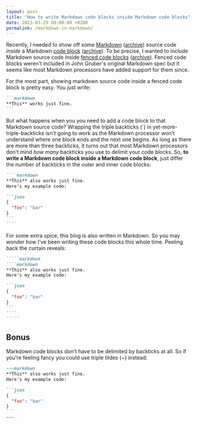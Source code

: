 ```yaml
---
layout: post
title: "How to write Markdown code blocks inside Markdown code blocks"
date: 2023-03-29 00:00:00 +0200
permalink: /markdown-in-markdown/
---
```


Recently, I needed to show off some [Markdown](https://daringfireball.net/projects/markdown/) ([archive](https://archive.ph/R0FEs)) source code _inside_ a Markdown [code block](https://daringfireball.net/projects/markdown/syntax#precode) ([archive](https://archive.ph/bfVtH#precode)).
To be precise, I wanted to include Markdown source code inside [fenced code blocks](https://www.markdownguide.org/extended-syntax#fenced-code-blocks) ([archive](https://archive.ph/b8ldF#fenced-code-blocks)).
Fenced code blocks weren't included in John Gruber's original Markdown spec but it seems like most Markdown processors have added support for them since.

For the most part, showing markdown source code inside a fenced code block is pretty easy.
You just write:

````markdown
```markdown
**This** works just fine.
```
````

But what happens when you you need to add a code block to that Markdown source code?
Wrapping the triple backticks (\`) in yet-more-triple-backticks isn't going to work as the Markdown processor won't understand where one block ends and the next one begins.
As long as there are more than three backticks, it turns out that most Markdown processors don't mind _how many_ backticks you use to delimit your code blocks.
So, **to write a Markdown code block inside a Markdown code block**, just differ the number of backticks in the outer and inner code blocks:

`````markdown
````markdown
**This** also works just fine.
Here's my example code:

```json
{
  "foo": "bar"
}
```
````
`````

For some extra spice, this blog is also written in Markdown.
So you may wonder how I've been writing these code blocks this whole time.
Peeling back the curtain reveals:

``````markdown
`````markdown
````markdown
**This** also works just fine.
Here's my example code:

```json
{
  "foo": "bar"
}
```
````
`````
``````

## Bonus

Markdown code blocks don't have to be delimited by backticks at all.
So if you're feeling fancy you could use triple tildes (~) instead:

`````markdown
~~~markdown
**This** also works just fine.
Here's my example code:

```json
{
  "foo": "bar"
}
```
~~~
`````
